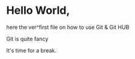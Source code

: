 # Hello World, 
here the ver^first file on how to use Git & Git HUB

Git is quite fancy

It's time for a break.

